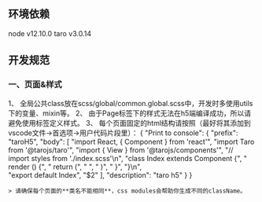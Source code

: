 ## 环境依赖
node v12.10.0
taro v3.0.14

## 开发规范
### 一、页面&样式
1、 全局公共class放在scss/global/common.global.scss中，开发时多使用utils下的变量、mixin等。
2、 由于Page标签下的样式无法在h5端编译成功，所以请避免使用标签定义样式。
3、 每个页面固定的html结构请按照（最好将其添加到vscode文件->首选项->用户代码片段里）：
    {
      "Print to console": {
        "prefix": "taroH5",
        "body": [
          "import React, { Component } from 'react'",
          "import Taro from '@tarojs/taro'",
          "import { View } from '@tarojs/components'",
          "// import styles from './index.scss'\n",
          "class Index extends Component {",
          "  render () {",
          "    return (",
          "      <View className='wrap'></View>",
          "    )",
          "  }",
          "}\n",			
          "export default Index",
          "$2"
        ],
        "description": "taro h5"
      }
    }
    
    > 请确保每个页面的**类名不能相同**，css modules会帮助你生成不同的className。


